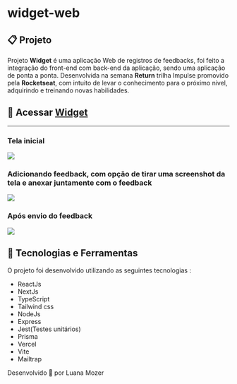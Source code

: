 # widget-web


## 📋 Projeto

Projeto **Widget** é uma aplicação Web de registros de feedbacks, foi feito a integração do front-end com back-end da aplicação, sendo uma aplicação de ponta a ponta. Desenvolvida na semana **Return** trilha Impulse promovido pela **Rocketseat**, com intuito de levar o conhecimento para o próximo nivel, adquirindo e treinando novas habilidades.

## 🔗 Acessar [Widget](https://widget-web-eight.vercel.app/)

---
<h3>
 <p>Tela inicial</p>
  <img src="https://i.imgur.com/up1gIZK.png">
  </h3>
  
  <h3>
   <p>Adicionando feedback, com opção de tirar uma screenshot da tela e anexar juntamente com o feedback</p>
   <img src="https://i.imgur.com/svSWA3o.png">
  </h3>
  
   <h3>
    <p>Após envio do feedback</p>
    <img src="https://i.imgur.com/wzaMTsA.png">
   </h3>


 


## 🚀 Tecnologias e Ferramentas 

O projeto foi desenvolvido utilizando as seguintes tecnologias :

- ReactJs
- NextJs
- TypeScript
- Tailwind css
- NodeJs
- Express
- Jest(Testes unitários)
- Prisma
- Vercel
- Vite
- Mailtrap


Desenvolvido 💜 por Luana Mozer
